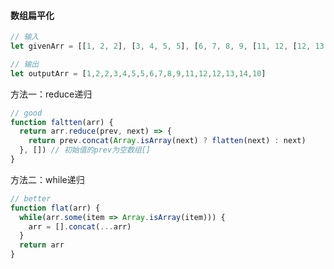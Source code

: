 #### 数组扁平化
```javascript
// 输入
let givenArr = [[1, 2, 2], [3, 4, 5, 5], [6, 7, 8, 9, [11, 12, [12, 13, [14]]]], 10];  

// 输出
let outputArr = [1,2,2,3,4,5,5,6,7,8,9,11,12,12,13,14,10]
```

方法一：reduce递归
```javascript
// good
function faltten(arr) {
  return arr.reduce(prev, next) => {
    return prev.concat(Array.isArray(next) ? flatten(next) : next)
  }, []) // 初始值的prev为空数组[]
}
```

方法二：while递归
```javascript
// better
function flat(arr) {
  while(arr.some(item => Array.isArray(item))) {
    arr = [].concat(...arr)
  }
  return arr
}
```